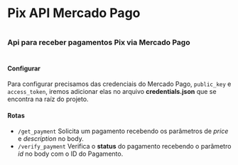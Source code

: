 # Pix API Mercado Pago
#
### Api para receber pagamentos Pix via Mercado Pago
#
#### Configurar
Para configurar precisamos das credenciais do Mercado Pago, `public_key` e `access_token`, iremos adicionar elas no arquivo **credentials.json** que se encontra na raíz do projeto.
#### Rotas 
* `/get_payment` Solicita um pagamento recebendo os parâmetros de *price* e *description* no body.
* `/verify_payment` Verifica o **status** do pagamento recebendo o parâmetro *id* no body com o ID do Pagamento.
